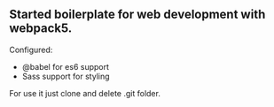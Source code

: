 ## Started boilerplate for web development with webpack5.

Configured:
* @babel for es6 support
* Sass support for styling

For use it just clone and delete .git folder.
